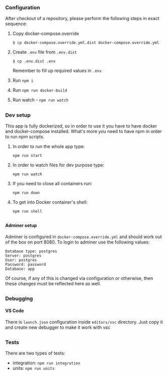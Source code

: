 ### Configuration

After checkout of a repository, please perform the following steps in exact sequence:

1. Copy docker-compose.override
    ```
    $ cp docker-compose.override.yml.dist docker-compose.override.yml
    ```

2. Create `.env` file from `.env.dist`
    ```
    $ cp .env.dist .env
    ```

    Remember to fill up required values in `.env`

3. Run `npm i`

4. Run `npm run docker-build`

5. Run watch - `npm run watch`

##

### Dev setup

This app is fully dockerized, so in order to use it you have to have docker and docker-compose installed. What's more you need to have npm in order to run npm scripts.

1. In order to run the whole app type:

    ```
    npm run start
    ```

2. In order to watch files for dev purpose type:

    ```
    npm run watch
    ```

3. If you need to close all containers run:

    ```
    npm run down
    ```

4. To get into Docker container's shell:

    ```
    npm run shell
    ```

##

#### Adminer setup

Adminer is configured in `docker-compose.override.yml` and should work out of the box on port 8080. To login to adminer use the following values:
```
Database type: postgres
Server: postgres
User: postgres
Password: password
Database: app
```

Of course, if any of this is changed via configuration or otherwise, then these changes must be reflected here as well.

##

### Debugging

#### VS Code

There is `launch.json` configuration inside `editors/vsc` directory. Just copy it and create new debugger to make it work with vsc

##

### Tests

There are two types of tests:

- integration: `npm run integration`
- units: `npm run units`

##